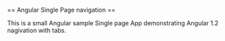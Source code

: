 == Angular Single Page navigation ==

This is a small Angular sample Single page App demonstrating
Angular 1.2 nagivation with tabs.
